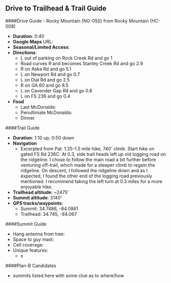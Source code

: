 Drive to Trailhead & Trail Guide
--------------------------------------------------------
####Drive Guide - Rocky Mountain (NG-050) from Rocky Mountain (HC-008)

* **Duration**: 0:40
* **Google Maps** URL: 
* **Seasonal/Limited Access**:
* **Directions**:
    * L out of parking on Rock Creek Rd and go 1
    * Road curves R and becomes Stanley Creek Rd and go 2.9
    * R on Aska Rd and go 5.1
    * L on Newport Rd and go 0.7
    * L on Dial Rd and go 2.5
    * R on GA 60 and go 8.5
    * L on Cavender Gap Rd and go 0.8
    * L on FS 236 and go 0.4
* **Food**
    * Last McDonalds: 
    * Penultimate McDonalds: 
    * Dinner

####Trail Guide

* **Duration**: 1:10 up; 0:50 down
* **Navigation**
    * Excerpted from Pat: 1.25-1.5 mile hike, 740' climb. Start hike on gated FS Rd 236C. At 0.3, side trail heads left up old logging road on the ridgeline. I chose to follow the main road a bit further before venturing off-trail, which made for a steeper climb to regain the ridgeline. On descent, I followed the ridgeline down and as I expected, I found the other end of the logging road previously mentioned. I recommend taking the left turn at 0.3 miles for a more enjoyable hike.
* **Trailhead altitude**: ~2475'
* **Summit altitude**: 3140'
* **GPS tracks/waypoints**:
    * Summit: 34.7486, -84.0861
    * Trailhead: 34.745, -84.067

####Summit Guide

* Hang antenna from tree:
* Space to guy mast:
* Cell coverage:
* Unique features:
    * x

####Plan-B Candidates

* summits listed here with some clue as to where/how
